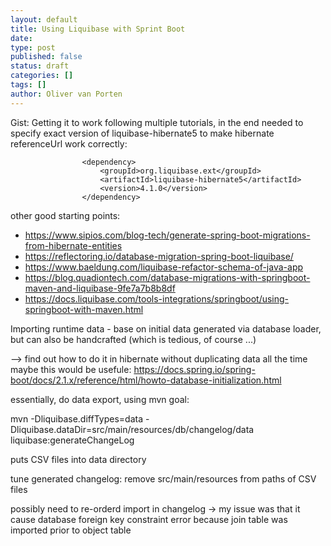 ```yaml
---
layout: default
title: Using Liquibase with Sprint Boot
date: 
type: post
published: false
status: draft
categories: []
tags: []
author: Oliver van Porten
---
```


Gist: Getting it to work following multiple tutorials, in the end needed to specify exact version of liquibase-hibernate5 to make hibernate referenceUrl work correctly:

    				<dependency>
						<groupId>org.liquibase.ext</groupId>
						<artifactId>liquibase-hibernate5</artifactId>
						<version>4.1.0</version>
					</dependency>

other good starting points:
* https://www.sipios.com/blog-tech/generate-spring-boot-migrations-from-hibernate-entities
* https://reflectoring.io/database-migration-spring-boot-liquibase/
* https://www.baeldung.com/liquibase-refactor-schema-of-java-app
* https://blog.quadiontech.com/database-migrations-with-springboot-maven-and-liquibase-9fe7a7b8b8df
* https://docs.liquibase.com/tools-integrations/springboot/using-springboot-with-maven.html


Importing runtime data - base on initial data generated via database loader, but can also be handcrafted (which is tedious, of course ...)

--> find out how to do it in hibernate without duplicating data all the time 
    maybe this would be usefule: https://docs.spring.io/spring-boot/docs/2.1.x/reference/html/howto-database-initialization.html

essentially, do data export, using mvn goal:

 mvn -Dliquibase.diffTypes=data -Dliquibase.dataDir=src/main/resources/db/changelog/data liquibase:generateChangeLog

 puts CSV files into data directory

 tune generated changelog:
  remove src/main/resources from paths of CSV files

  possibly need to re-orderd import in changelog -> my issue was that it cause database foreign key constraint error because join table was imported prior to object table
